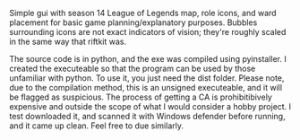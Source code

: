 Simple gui with season 14 League of Legends map, role icons, and ward placement for basic game planning/explanatory purposes. Bubbles surrounding icons are not exact indicators of vision; they're roughly scaled in the same way that riftkit was. 

The source code is in python, and the exe was compiled using pyinstaller. I created the executeable so that the program can be used by those unfamiliar with python. To use it, you just need the dist folder. Please note, due to the compilation method, this is an unsigned executeable, and it will be flagged as suspicious. The process of getting a CA is prohibitibively expensive and outside the scope of what I would consider a hobby project. I test downloaded it, and scanned it with Windows defender before running, and it came up clean. Feel free to due similarly. 
